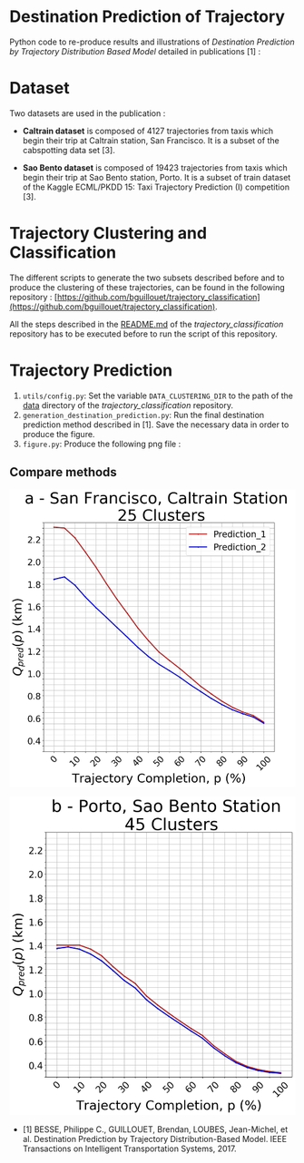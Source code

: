 # Destination Prediction of Trajectory  #

Python code to re-produce results and illustrations of *Destination Prediction by Trajectory Distribution
Based Model* detailed in publications [1] :

# Dataset

Two datasets are used in the publication :

* **Caltrain dataset** is composed of 4127 trajectories from taxis which begin their trip at Caltrain station, San Francisco.
It is a subset of the cabspotting data set [3].

* **Sao Bento dataset** is composed of 19423 trajectories from taxis which begin their trip at Sao Bento station, Porto.
It is a subset of train dataset of the Kaggle ECML/PKDD 15: Taxi Trajectory Prediction (I) competition [3].

# Trajectory Clustering and Classification


The different scripts to generate the two subsets described before and to produce the clustering of these trajectories,
can be found in the following repository : [https://github.com/bguillouet/trajectory_classification](https://github.com/bguillouet/trajectory_classification).

All the steps described in the [README.md](https://github.com/bguillouet/trajectory_classification/blob/master/README.md) 
of the *trajectory_classification* repository has to be executed before to run the script of this repository.

# Trajectory Prediction

 1. `utils/config.py`: Set the variable `DATA_CLUSTERING_DIR` to the path of the [data](https://github.com/bguillouet/trajectory_classification/tree/master/data) directory of the *trajectory_classification* repository.
 2. `generation_destination_prediction.py`: Run the final destination prediction method described in [1]. Save the necessary data in order to produce the figure.
 3. `figure.py`: Produce the following png file :
 
 ## Compare methods
 
![Caltrain classification](https://github.com/bguillouet/destination_prediction/blob/master/plot/compare_method_caltrain.png)

![Sao Bento classification](https://github.com/bguillouet/destination_prediction/blob/master/plot/compare_method_saobento.png)

 



* [1] BESSE, Philippe C., GUILLOUET, Brendan, LOUBES, Jean-Michel, et al. Destination Prediction by Trajectory Distribution-Based Model. IEEE Transactions on Intelligent Transportation Systems, 2017.
